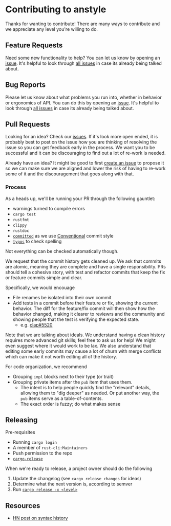 # Contributing to anstyle

Thanks for wanting to contribute! There are many ways to contribute and we
appreciate any level you're willing to do.

## Feature Requests

Need some new functionality to help?  You can let us know by opening an
[issue][new issue]. It's helpful to look through [all issues][all issues] in
case its already being talked about.

## Bug Reports

Please let us know about what problems you run into, whether in behavior or
ergonomics of API.  You can do this by opening an [issue][new issue]. It's
helpful to look through [all issues][all issues] in case its already being
talked about.

## Pull Requests

Looking for an idea? Check our [issues][issues]. If it's look more open ended,
it is probably best to post on the issue how you are thinking of resolving the
issue so you can get feedback early in the process. We want you to be
successful and it can be discouraging to find out a lot of re-work is needed.

Already have an idea?  It might be good to first [create an issue][new issue]
to propose it so we can make sure we are aligned and lower the risk of having
to re-work some of it and the discouragement that goes along with that.

### Process

As a heads up, we'll be running your PR through the following gauntlet:
- warnings turned to compile errors
- `cargo test`
- `rustfmt`
- `clippy`
- `rustdoc`
- [`committed`](https://github.com/crate-ci/committed) as we use [Conventional](https://www.conventionalcommits.org) commit style
- [`typos`](https://github.com/crate-ci/typos) to check spelling

Not everything can be checked automatically though.

We request that the commit history gets cleaned up.
We ask that commits are atomic, meaning they are complete and have a single responsibility.
PRs should tell a cohesive story, with test and refactor commits that keep the
fix or feature commits simple and clear.

Specifically, we would encouage
- File renames be isolated into their own commit
- Add tests in a commit before their feature or fix, showing the current behavior.
  The diff for the feature/fix commit will then show how the behavior changed,
  making it clearer to reviewrs and the community and showing people that the
  test is verifying the expected state.
  - e.g. [clap#5520](https://github.com/clap-rs/clap/pull/5520)

Note that we are talking about ideals.
We understand having a clean history requires more advanced git skills;
feel free to ask us for help!
We might even suggest where it would work to be lax.
We also understand that editing some early commits may cause a lot of churn
with merge conflicts which can make it not worth editing all of the history.

For code organization, we recommend
- Grouping `impl` blocks next to their type (or trait)
- Grouping private items after the `pub` item that uses them.
  - The intent is to help people quickly find the "relevant" details, allowing them to "dig deeper" as needed.  Or put another way, the `pub` items serve as a table-of-contents.
  - The exact order is fuzzy; do what makes sense

## Releasing

Pre-requisites
- Running `cargo login`
- A member of `rust-cli:Maintainers`
- Push permission to the repo
- [`cargo-release`](https://github.com/crate-ci/cargo-release/)

When we're ready to release, a project owner should do the following
1. Update the changelog (see `cargo release changes` for ideas)
2. Determine what the next version is, according to semver
3. Run [`cargo release -x <level>`](https://github.com/crate-ci/cargo-release)

## Resources

- [HN post on syntax history](https://news.ycombinator.com/item?id=35137153#35157058)

[issues]: https://github.com/rust-cli/anstyle/issues
[new issue]: https://github.com/rust-cli/anstyle/issues/new
[all issues]: https://github.com/rust-cli/anstyle/issues?utf8=%E2%9C%93&q=is%3Aissue
